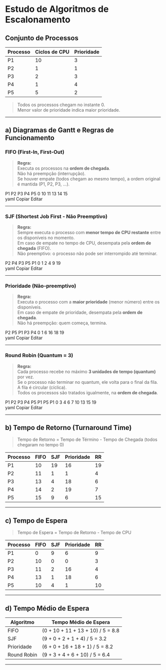 # Estudo de Algoritmos de Escalonamento

## Conjunto de Processos

| Processo | Ciclos de CPU | Prioridade |
|----------|----------------|------------|
| P1       | 10             | 3          |
| P2       | 1              | 1          |
| P3       | 2              | 3          |
| P4       | 1              | 4          |
| P5       | 5              | 2          |

> Todos os processos chegam no instante 0.  
> Menor valor de prioridade indica maior prioridade.

---

## a) Diagramas de Gantt e Regras de Funcionamento

### FIFO (First-In, First-Out)

> **Regra:**  
> Executa os processos na **ordem de chegada**.  
> Não há preempção (interrupção).  
> Se houver empate (todos chegam ao mesmo tempo), a ordem original é mantida (P1, P2, P3, ...).

P1	P2	P3	P4	P5
0 10 11 13 14 15				
yaml
Copiar
Editar

---

### SJF (Shortest Job First - Não Preemptivo)

> **Regra:**  
> Sempre executa o processo com **menor tempo de CPU restante** entre os disponíveis no momento.  
> Em caso de empate no tempo de CPU, desempata pela **ordem de chegada** (FIFO).  
> Não preemptivo: o processo não pode ser interrompido até terminar.

P2	P4	P3	P5	P1
0 1 2 4 9 19				
yaml
Copiar
Editar

---

### Prioridade (Não-preemptivo)

> **Regra:**  
> Executa o processo com a **maior prioridade** (menor número) entre os disponíveis.  
> Em caso de empate de prioridade, desempata pela **ordem de chegada**.  
> Não há preempção: quem começa, termina.

P2	P5	P1	P3	P4
0 1 6 16 18 19				
yaml
Copiar
Editar

---

### Round Robin (Quantum = 3)

> **Regra:**  
> Cada processo recebe no máximo **3 unidades de tempo (quantum)** por vez.  
> Se o processo não terminar no quantum, ele volta para o final da fila.  
> A fila é circular (cíclica).  
> Todos os processos são tratados igualmente, na **ordem de chegada**.

P1	P2	P3	P4	P5	P1	P5	P1
0 3 4 6 7 10 13 15 19							
yaml
Copiar
Editar

---

## b) Tempo de Retorno (Turnaround Time)

> Tempo de Retorno = Tempo de Término - Tempo de Chegada (todos chegaram no tempo 0)

| Processo | FIFO | SJF | Prioridade | RR |
|----------|------|-----|------------|----|
| P1       | 10   | 19  | 16         | 19 |
| P2       | 11   | 1   | 1          | 4  |
| P3       | 13   | 4   | 18         | 6  |
| P4       | 14   | 2   | 19         | 7  |
| P5       | 15   | 9   | 6          | 15 |

---

## c) Tempo de Espera

> Tempo de Espera = Tempo de Retorno - Tempo de CPU

| Processo | FIFO | SJF | Prioridade | RR |
|----------|------|-----|------------|----|
| P1       | 0    | 9   | 6          | 9  |
| P2       | 10   | 0   | 0          | 3  |
| P3       | 11   | 2   | 16         | 4  |
| P4       | 13   | 1   | 18         | 6  |
| P5       | 10   | 4   | 1          | 10 |

---

## d) Tempo Médio de Espera

| Algoritmo   | Tempo Médio de Espera |
|-------------|------------------------|
| FIFO        | (0 + 10 + 11 + 13 + 10) / 5 = 8.8 |
| SJF         | (9 + 0 + 2 + 1 + 4) / 5 = 3.2     |
| Prioridade  | (6 + 0 + 16 + 18 + 1) / 5 = 8.2   |
| Round Robin | (9 + 3 + 4 + 6 + 10) / 5 = 6.4    |

---
